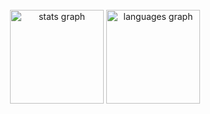 <br clear="both">

<div align="center">
  <img src="https://github-readme-stats.vercel.app/api?username=BeatrizzzD&hide_title=false&hide_rank=false&show_icons=true&include_all_commits=true&count_private=true&disable_animations=false&theme=nightowl&locale=en&hide_border=true&order=1&custom_title=GitHub%20Stats" height="150" alt="stats graph"  />
  <img src="https://github-readme-stats.vercel.app/api/top-langs?username=BeatrizzzD&locale=en&hide_title=false&layout=compact&card_width=320&langs_count=10&theme=nightowl&hide_border=true&order=2" height="150" alt="languages graph"  />
</div>

###
